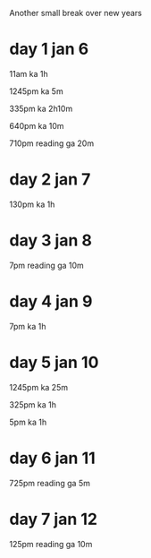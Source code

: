 Another small break over new years

# day 1 jan 6

11am ka 1h

1245pm ka 5m

335pm ka 2h10m

640pm ka 10m

710pm reading ga 20m

# day 2 jan 7

130pm ka 1h

# day 3 jan 8

7pm reading ga 10m

# day 4 jan 9

7pm ka 1h

# day 5 jan 10

1245pm ka 25m

325pm ka 1h

5pm ka 1h

# day 6 jan 11

725pm reading ga 5m

# day 7 jan 12

125pm reading ga 10m